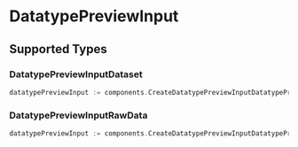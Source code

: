 # DatatypePreviewInput


## Supported Types

### DatatypePreviewInputDataset

```go
datatypePreviewInput := components.CreateDatatypePreviewInputDatatypePreviewInputDataset(components.DatatypePreviewInputDataset{/* values here */})
```

### DatatypePreviewInputRawData

```go
datatypePreviewInput := components.CreateDatatypePreviewInputDatatypePreviewInputRawData(components.DatatypePreviewInputRawData{/* values here */})
```


